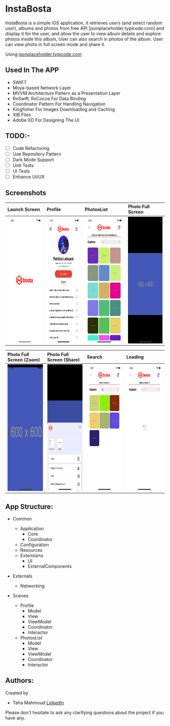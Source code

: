 # InstaBosta
InstaBosta is a simple iOS application, it retrieves users (and select random user), albums and photos from free API [jsonplaceholder.typicode.com] and display it for the user, and allow the user to view album details and explore photos inside this album, User can also search in photos of the album. 
User can view photo in full screen mode and share it.

Using [jsonplaceholder.typicode.com](https://jsonplaceholder.typicode.com)


## Used In The APP
- SWIFT
- Moya-based Network Layer 
- MVVM Architecture Pattern as a Presentation Layer
- RxSwift, RxCocoa For Data Binding
- Coordinator Pattern For Handling Navigation
- Kingfisher For Images Downloading and Caching
- XIB Files
- Adobe XD For Designing The UI

## TODO:-

- [ ] Code Refactoring
- [ ] Use Repository Pattern
- [ ] Dark Mode Support
- [ ] Unit Tests
- [ ] UI Tests
- [ ] Enhance UI/UX

## Screenshots

| Launch Screen | Profile     | PhotosList     | Photo Full Screen     |
| :-------- | :------- | :-------     | :-------     |
| <img src="/Screenshots/Launch.png" width="200" height="400">        | <img src="/Screenshots/Profile.png" width="200" height="400">       | <img src="/Screenshots/PhotosList.png" width="200" height="400">       | <img src="/Screenshots/FullScreen.png" width="200" height="400">       |

| Photo Full Screen (Zoom) | Photo Full Screen (Share)     | Search     | Loading     |
| :-------- | :------- | :-------     | :-------     |
| <img src="/Screenshots/FullScreen.Zoom.png" width="200" height="400">        | <img src="/Screenshots/FullScreen.Share.png" width="200" height="400">       | <img src="/Screenshots/Search.png" width="200" height="400">       | <img src="/Screenshots/Loading.png" width="200" height="400">       |


## App Structure:
* Common
   * Application
      * Core
      * Coordinator
   * Configuration
   * Resources
   * Extensions
      * UI
      * ExternalComponents
   
* Externals
   * Networking

* Scenes
   * Profile
      * Model
      * View
      * ViewModel
      * Coordinator
      * Interactor
   * PhotosList
      * Model
      * View
      * ViewModel
      * Coordinator
      * Interactor
   
## Authors:
Created by 
- Taha Mahmoud [LinkedIn](https://www.linkedin.com/in/engtahamahmoud/)

Please don't hesitate to ask any clarifying questions about the project if you have any.
